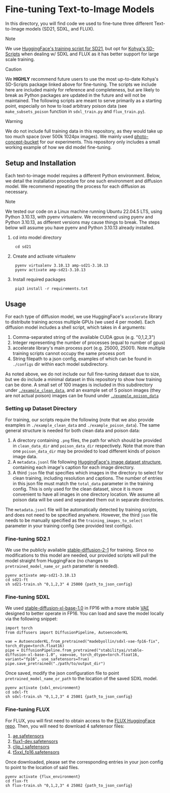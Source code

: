 # Fine-tuning Text-to-Image Models
In this directory, you will find code we used to fine-tune three different Text-to-Image models (SD21, SDXL, and FLUX). 

> [!NOTE]
> We use [HuggingFace's training script for SD21](https://github.com/huggingface/diffusers/blob/main/examples/text_to_image/train_text_to_image.py), but opt for [Kohya's SD-Scripts](https://github.com/kohya-ss/sd-scripts) when dealing w/ SDXL and FLUX as it has better support for large scale training.

> [!CAUTION]
> We **HIGHLY** recommend future users to use the most up-to-date Kohya's SD-Scripts package linked above for fine-tuning. The scripts we include here are included mainly for reference and completeness, but are likely to break as Python packages are updated in the future and will not be maintained. The following scripts are meant to serve primarily as a starting point, especially on how to load arbitrary poison data (see `make_subsets_poison` function in `sdxl_train.py` and `flux_train.py`). 

> [!WARNING]
> We do not include full training data in this repository, as they would take up too much space (over 500k 1024px images). We mainly used [photo-concept-bucket](https://huggingface.co/datasets/bghira/photo-concept-bucket) for our experiments. This repository only includes a small working example of how we did model fine-tuning. 

## Setup and Installation
Each text-to-image model requires a different Python environment. Below, we detail the installation procedure for one such environment and diffusion model. We recommend repeating the process for each diffusion as necessary.

> [!NOTE]
> We tested our code on a Linux machine running Ubuntu 22.04.5 LTS, using Python 3.10.13, with pyenv virtualenv. We recommend using pyenv and Python 3.10.13, as different versions may cause things to break. The steps below will assume you have pyenv and Python 3.10.13 already installed.

1. cd into model directory

        cd sd21

2. Create and activate virtualenv

        pyenv virtualenv 3.10.13 amp-sd21-3.10.13
        pyenv activate amp-sd21-3.10.13

3. Install required packages

        pip3 install -r requirements.txt

## Usage
For each type of diffusion model, we use HuggingFace's `accelerate` library to distribute training across multiple GPUs (we used 4 per model). Each diffusion model includes a shell script, which takes in 4 arguments:

1. Comma-separated string of the available CUDA gpus (e.g. "0,1,2,3")
2. Integer representing the number of processes (equal to number of gpus)
3. accelerate library's main process port (e.g. 25000, 25001). Note multiple training scripts cannot occupy the same process port
4. String filepath to a json config, examples of which can be found in `./configs` dir within each model subdirectory.

As noted above, we do not include our full fine-tuning dataset due to size, but we do include a minimal dataset in this repository to show how training can be done. A small set of 100 images is included in this subdirectory under [`./example_clean_data`](./example_clean_data), and an example set of 5 poison images (they are not actual poison) images can be found under [`./example_poison_data`](./example_poision_data)

### Setting up Dataset Directory
For training, our scripts require the following (note that we also provide examples in `./example_clean_data` and `./example_poison_data`). The same general structure is needed for both clean data and poison data:

1. A directory containing `.png` files, the path for which should be provided in `clean_data_dir` and `poison_data_dir` respectively. Note that more than one `poison_data_dir` may be provided to load different kinds of poison image data.
2. A `metadata.jsonl` file following [HuggingFace's image dataset structure](https://huggingface.co/docs/datasets/v2.7.1/en/image_dataset), containing each image's caption for each image directory.
3. A third `json` file that specifies which images in the directory to select for clean training, including resolution and captions. The number of entries in this json file must match the `total_data` parameter in the training config. This is only used for the clean dataset, since it is more convenient to have all images in one directory location. We assume all poison data will be used and separated them out in separate directories.

The `metadata.jsonl` file will be automatically detected by training scripts, and does not need to be specified anywhere. However, the third `json` file needs to be manually specified as the `training_images_to_select` parameter in your training config (see provided test configs).

### Fine-tuning SD2.1
We use the publicly available [stable-diffusion-2-1](stabilityai/stable-diffusion-2-1) for training. Since no modifications to this model are needed, our provided scripts will pull the model straight from HuggingFace (no changes to `pretrained_model_name_or_path` parameter is needed).

```
pyenv activate amp-sd21-3.10.13
cd sd21-ft
sh sd21-train.sh "0,1,2,3" 4 25000 {path_to_json_config}
```

### Fine-tuning SDXL
We used [stable-diffusion-xl-base-1.0](https://huggingface.co/stabilityai/stable-diffusion-xl-base-1.0) in FP16 with a more stable [VAE](https://huggingface.co/madebyollin/sdxl-vae-fp16-fix) designed to better operate in FP16. You can load and save the model locally via the following snippet:

```
import torch
from diffusers import DiffusionPipeline, AutoencoderKL

vae = AutoencoderKL.from_pretrained("madebyollin/sdxl-vae-fp16-fix", torch_dtype=torch.float16)
pipe = DiffusionPipeline.from_pretrained("stabilityai/stable-diffusion-xl-base-1.0", vae=vae, torch_dtype=torch.float16, variant="fp16", use_safetensors=True)
pipe.save_pretrained("./path/to/output_dir")
```

Once saved, modify the json configuration file to point `pretrained_model_name_or_path` to the location of the saved SDXL model.

```
pyenv activate {sdxl_environment}
cd sdxl-ft
sh sdxl-train.sh "0,1,2,3" 4 25001 {path_to_json_config}
```

### Fine-tuning FLUX
For FLUX, you will first need to obtain access to the [FLUX HuggingFace repo](https://huggingface.co/black-forest-labs/FLUX.1-dev). Then, you will need to download 4 safetensor files:

1. [ae.safetensors](https://huggingface.co/black-forest-labs/FLUX.1-dev/blob/main/ae.safetensors)
2. [flux1-dev.safetensors](https://huggingface.co/black-forest-labs/FLUX.1-dev/blob/main/flux1-dev.safetensors)
3. [clip_l.safetensors](https://huggingface.co/comfyanonymous/flux_text_encoders/blob/main/clip_l.safetensors)
4. [t5xxl_fp16.safetensors](https://huggingface.co/comfyanonymous/flux_text_encoders/blob/main/t5xxl_fp16.safetensors)

Once downloaded, please set the corresponding entries in your json config to point to the location of said files.

```
pyenv activate {flux_environment}
cd flux-ft
sh flux-train.sh "0,1,2,3" 4 25002 {path_to_json_config}
```
